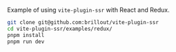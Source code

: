 Example of using `vite-plugin-ssr` with React and Redux.

```bash
git clone git@github.com:brillout/vite-plugin-ssr
cd vite-plugin-ssr/examples/redux/
pnpm install
pnpm run dev
```
